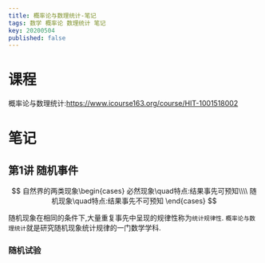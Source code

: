 ```yaml
---
title: 概率论与数理统计-笔记
tags: 数学 概率论 数理统计 笔记
key: 20200504
published: false
---
```

# 课程
概率论与数理统计:https://www.icourse163.org/course/HIT-1001518002

# 笔记
## 第1讲 随机事件
$$
自然界的两类现象\begin{cases}
    必然现象\quad特点:结果事先可预知\\\\
    随机现象\quad特点:结果事先不可预知
\end{cases}
$$  

随机现象在相同的条件下,大量重复事先中呈现的规律性称为`统计规律性`.
`概率论与数理统计`就是研究随机现象统计规律的一门数学学科.
### 随机试验